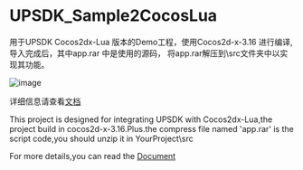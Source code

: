 # UPSDK_Sample2CocosLua

用于UPSDK Cocos2dx-Lua 版本的Demo工程，使用Cocos2d-x-3.16 进行编译,导入完成后，其中app.rar 中是使用的源码，
将app.rar解压到\src文件夹中以实现其功能。


![image](https://github.com/wawo00/UPSDK_Sample2CocosLua/tree/3006_domestic/img/111.png)
      

详细信息请查看[文档](http://docs.upltv.com/zh/master/chapters/chapter05.html "文档")

This project is designed for integrating UPSDK with Cocos2dx-Lua,the project build in cocos2d-x-3.16.Plus.the  compress file named 'app.rar' is the script code,you should unzip it in YourProject\src 

For more details,you can read the [Document](https://doc.upltv.com/en/master/chapters/chapter05.html "document")

